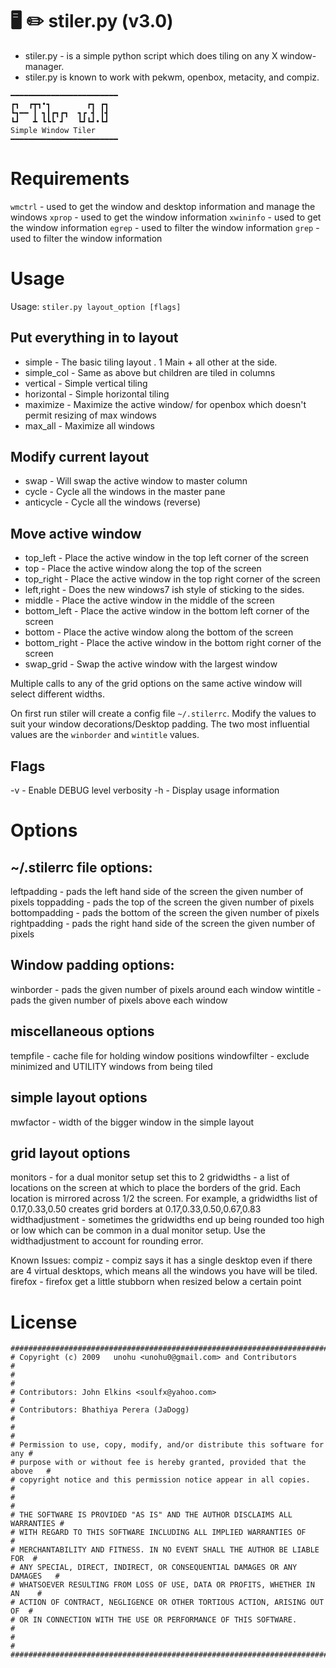 # 🖥️ ✏️ stiler.py (v3.0)

* stiler.py - is a simple python script which does tiling on any X window-manager.
* stiler.py is known to work with pekwm, openbox, metacity, and compiz.

```
━━━━━━━━━━━━━━━━━━━━━━━━
┏┓  ┏┳┓•┓        ┏┓ ┏┓
┗┓━━ ┃ ┓┃┏┓┏┓  ┓┏ ┫ ┃┫
┗┛   ┻ ┗┗┗ ┛   ┗┛┗┛•┗┛
Simple Window Tiler
━━━━━━━━━━━━━━━━━━━━━━━━
```

# Requirements

`wmctrl`          - used to get the window and desktop information and manage the windows
`xprop`           - used to get the window information
`xwininfo`        - used to get the window information
`egrep`           - used to filter the window information
`grep`            - used to filter the window information

# Usage

Usage: `stiler.py layout_option [flags]`

## Put everything in to layout
* simple          - The basic tiling layout . 1 Main + all other at the side.
* simple_col      - Same as above but children are tiled in columns
* vertical        - Simple vertical tiling
* horizontal 	    - Simple horizontal tiling
* maximize        - Maximize the active window/ for openbox which doesn't permit resizing of max windows
* max_all         - Maximize all windows

## Modify current layout
* swap            - Will swap the active window to master column
* cycle           - Cycle all the windows in the master pane
* anticycle       - Cycle all the windows (reverse)

## Move active window

* top_left        - Place the active window in the top left corner of the screen
* top             - Place the active window along the top of the screen
* top_right       - Place the active window in the top right corner of the screen
* left,right      - Does the new windows7 ish style of sticking to the sides.
* middle          - Place the active window in the middle of the screen
* bottom_left     - Place the active window in the bottom left corner of the screen
* bottom          - Place the active window along the bottom of the screen
* bottom_right    - Place the active window in the bottom right corner of the screen
* swap_grid       - Swap the active window with the largest window


Multiple calls to any of the grid options on the same active window will select different widths.

On first run stiler will create a config file `~/.stilerrc`.
Modify the values to suit your window decorations/Desktop padding.
The two most influential values are the `winborder` and `wintitle` values.

## Flags

-v              - Enable DEBUG level verbosity
-h              - Display usage information

# Options

## ~/.stilerrc file options:

leftpadding     - pads the left hand side of the screen the given number of pixels
toppadding      - pads the top of the screen the given number of pixels
bottompadding   - pads the bottom of the screen the given number of pixels
rightpadding    - pads the right hand side of the screen the given number of pixels

## Window padding options:

winborder       - pads the given number of pixels around each window
wintitle        - pads the given number of pixels above each window

## miscellaneous options

tempfile        - cache file for holding window positions
windowfilter    - exclude minimized and UTILITY windows from being tiled

## simple layout options

mwfactor        - width of the bigger window in the simple layout

## grid layout options

monitors        - for a dual monitor setup set this to 2
gridwidths      - a list of locations on the screen at which to place the borders of the grid.  Each location is mirrored across 1/2 the screen.  For example, a gridwidths list of 0.17,0.33,0.50 creates grid borders at 0.17,0.33,0.50,0.67,0.83
widthadjustment - sometimes the gridwidths end up being rounded too high or low which can be common in a dual monitor setup.  Use the widthadjustment to account for rounding error.

Known Issues:
compiz          - compiz says it has a single desktop even if there are 4 virtual desktops, which means all the windows you have will be tiled.
firefox         - firefox get a little stubborn when resized below a certain point

# License
    
    ############################################################################
    # Copyright (c) 2009   unohu <unohu0@gmail.com> and Contributors           #
    #                                                                          #
    # Contributors: John Elkins <soulfx@yahoo.com>                             #
    # Contributors: Bhathiya Perera (JaDogg)                                   #
    #                                                                          #
    # Permission to use, copy, modify, and/or distribute this software for any #
    # purpose with or without fee is hereby granted, provided that the above   #
    # copyright notice and this permission notice appear in all copies.        #
    #                                                                          #
    # THE SOFTWARE IS PROVIDED "AS IS" AND THE AUTHOR DISCLAIMS ALL WARRANTIES #
    # WITH REGARD TO THIS SOFTWARE INCLUDING ALL IMPLIED WARRANTIES OF         #
    # MERCHANTABILITY AND FITNESS. IN NO EVENT SHALL THE AUTHOR BE LIABLE FOR  #
    # ANY SPECIAL, DIRECT, INDIRECT, OR CONSEQUENTIAL DAMAGES OR ANY DAMAGES   #
    # WHATSOEVER RESULTING FROM LOSS OF USE, DATA OR PROFITS, WHETHER IN AN    #
    # ACTION OF CONTRACT, NEGLIGENCE OR OTHER TORTIOUS ACTION, ARISING OUT OF  #
    # OR IN CONNECTION WITH THE USE OR PERFORMANCE OF THIS SOFTWARE.           #
    #                                                                          #
    ############################################################################
